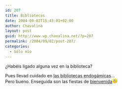```yaml
---
id: 207
title: Bibliotecas
date: 2004-09-02T15:43:01+02:00
author: Chavalina
layout: post
guid: http://www.wp.chavalina.net/?p=207
permalink: /2004/09/02/post-207/
categories:
  - Sólo mío
---
```

&iquest;Habéis ligado alguna vez en la biblioteca?

Pues llevad cuidado en <acronym title="la de mi pueblo, por ejemplo">las bibliotecas endogámicas</acronym>…  
Pero bueno. Enseguida son las fiestas de <a href="http://www.um.es/bienvenida/" target=&prime;_blank&prime;>bienvenida</a>![emo](/imagenes/emoticonos/sonrisa.gif)